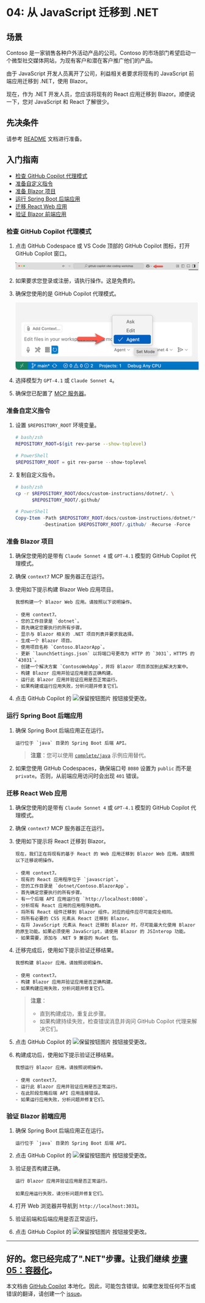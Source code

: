 # 04: 从 JavaScript 迁移到 .NET

## 场景

Contoso 是一家销售各种户外活动产品的公司。Contoso 的市场部门希望启动一个微型社交媒体网站，为现有客户和潜在客户推广他们的产品。

由于 JavaScript 开发人员离开了公司，利益相关者要求将现有的 JavaScript 前端应用迁移到 .NET，使用 Blazor。

现在，作为 .NET 开发人员，您应该将现有的 React 应用迁移到 Blazor。顺便说一下，您对 JavaScript 和 React 了解很少。

## 先决条件

请参考 [README](../README.md) 文档进行准备。

## 入门指南

- [检查 GitHub Copilot 代理模式](#检查-github-copilot-代理模式)
- [准备自定义指令](#准备自定义指令)
- [准备 Blazor 项目](#准备-blazor-项目)
- [运行 Spring Boot 后端应用](#运行-spring-boot-后端应用)
- [迁移 React Web 应用](#迁移-react-web-应用)
- [验证 Blazor 前端应用](#验证-blazor-前端应用)

### 检查 GitHub Copilot 代理模式

1. 点击 GitHub Codespace 或 VS Code 顶部的 GitHub Copilot 图标，打开 GitHub Copilot 窗口。

   ![打开 GitHub Copilot Chat](../../../docs/images/setup-02.png)

1. 如果要求您登录或注册，请执行操作。这是免费的。
1. 确保您使用的是 GitHub Copilot 代理模式。

   ![GitHub Copilot 代理模式](../../../docs/images/setup-03.png)

1. 选择模型为 `GPT-4.1` 或 `Claude Sonnet 4`。
1. 确保您已配置了 [MCP 服务器](./00-setup.md#设置-mcp-服务器)。

### 准备自定义指令

1. 设置 `$REPOSITORY_ROOT` 环境变量。

   ```bash
   # bash/zsh
   REPOSITORY_ROOT=$(git rev-parse --show-toplevel)
   ```

   ```powershell
   # PowerShell
   $REPOSITORY_ROOT = git rev-parse --show-toplevel
   ```

1. 复制自定义指令。

    ```bash
    # bash/zsh
    cp -r $REPOSITORY_ROOT/docs/custom-instructions/dotnet/. \
          $REPOSITORY_ROOT/.github/
    ```

    ```powershell
    # PowerShell
    Copy-Item -Path $REPOSITORY_ROOT/docs/custom-instructions/dotnet/* `
              -Destination $REPOSITORY_ROOT/.github/ -Recurse -Force
    ```

### 准备 Blazor 项目

1. 确保您使用的是带有 `Claude Sonnet 4` 或 `GPT-4.1` 模型的 GitHub Copilot 代理模式。
1. 确保 `context7` MCP 服务器正在运行。
1. 使用如下提示构建 Blazor Web 应用项目。

    ```text
    我想构建一个 Blazor Web 应用。请按照以下说明操作。

    - 使用 context7。
    - 您的工作目录是 `dotnet`。
    - 首先确定您要执行的所有步骤。
    - 显示与 Blazor 相关的 .NET 项目列表并要求我选择。
    - 生成一个 Blazor 项目。
    - 使用项目名称 `Contoso.BlazorApp`。
    - 更新 `launchSettings.json` 以将端口号更改为 HTTP 的 `3031`，HTTPS 的 `43031`。
    - 创建一个解决方案 `ContosoWebApp`，并将 Blazor 项目添加到此解决方案中。
    - 构建 Blazor 应用并验证应用是否正确构建。
    - 运行此 Blazor 应用并验证应用是否正常运行。
    - 如果构建或运行应用失败，分析问题并修复它们。
    ```

1. 点击 GitHub Copilot 的 ![保留按钮图片](https://img.shields.io/badge/keep-blue) 按钮接受更改。

### 运行 Spring Boot 后端应用

1. 确保 Spring Boot 后端应用正在运行。

    ```text
    运行位于 `java` 目录的 Spring Boot 后端 API。
    ```

   > **注意**：您可以使用 [`complete/java`](../complete/java/) 示例应用替代。

1. 如果您使用 GitHub Codespaces，确保端口号 `8080` 设置为 `public` 而不是 `private`。否则，从前端应用访问时会出现 `401` 错误。

### 迁移 React Web 应用

1. 确保您使用的是带有 `Claude Sonnet 4` 或 `GPT-4.1` 模型的 GitHub Copilot 代理模式。
1. 确保 `context7` MCP 服务器正在运行。
1. 使用如下提示将 React 迁移到 Blazor。

    ```text
    现在，我们正在将现有的基于 React 的 Web 应用迁移到 Blazor Web 应用。请按照以下迁移说明操作。
    
    - 使用 context7。
    - 现有的 React 应用程序位于 `javascript`。
    - 您的工作目录是 `dotnet/Contoso.BlazorApp`。
    - 首先确定您要执行的所有步骤。
    - 有一个后端 API 应用运行在 `http://localhost:8080`。
    - 分析现有 React 应用的应用程序结构。
    - 将所有 React 组件迁移到 Blazor 组件。对应的组件应尽可能完全相同。
    - 将所有必要的 CSS 元素从 React 迁移到 Blazor。
    - 在将 JavaScript 元素从 React 迁移到 Blazor 时，尽可能最大化使用 Blazor 的原生功能。如果必须使用 JavaScript，请使用 Blazor 的 JSInterop 功能。
    - 如果需要，添加与 .NET 9 兼容的 NuGet 包。
    ```

1. 迁移完成后，使用如下提示验证迁移结果。

    ```text
    我想构建 Blazor 应用。请按照说明操作。

    - 使用 context7。
    - 构建 Blazor 应用并验证应用是否正确构建。
    - 如果构建应用失败，分析问题并修复它们。
    ```

   > **注意**：
   >
   > - 直到构建成功，重复此步骤。
   > - 如果构建持续失败，检查错误消息并询问 GitHub Copilot 代理来解决它们。

1. 点击 GitHub Copilot 的 ![保留按钮图片](https://img.shields.io/badge/keep-blue) 按钮接受更改。
1. 构建成功后，使用如下提示验证迁移结果。

    ```text
    我想运行 Blazor 应用。请按照说明操作。

    - 使用 context7。
    - 运行此 Blazor 应用并验证应用是否正常运行。
    - 在此阶段忽略后端 API 应用连接错误。
    - 如果运行应用失败，分析问题并修复它们。
    ```

### 验证 Blazor 前端应用

1. 确保 Spring Boot 后端应用正在运行。

    ```text
    运行位于 `java` 目录的 Spring Boot 后端 API。
    ```

1. 点击 GitHub Copilot 的 ![保留按钮图片](https://img.shields.io/badge/keep-blue) 按钮接受更改。
1. 验证是否构建正确。

    ```text
    运行 Blazor 应用并验证应用是否正常运行。

    如果应用运行失败，请分析问题并修复它们。
    ```

1. 打开 Web 浏览器并导航到 `http://localhost:3031`。
1. 验证前端和后端应用是否正常运行。
1. 点击 GitHub Copilot 的 ![保留按钮图片](https://img.shields.io/badge/keep-blue) 按钮接受更改。

---

好的。您已经完成了".NET"步骤。让我们继续 [步骤 05：容器化](./05-containerization.md)。
---

本文档由 [GitHub Copilot](https://docs.github.com/copilot/about-github-copilot/what-is-github-copilot) 本地化。因此，可能包含错误。如果您发现任何不当或错误的翻译，请创建一个 [issue](../../issues)。
